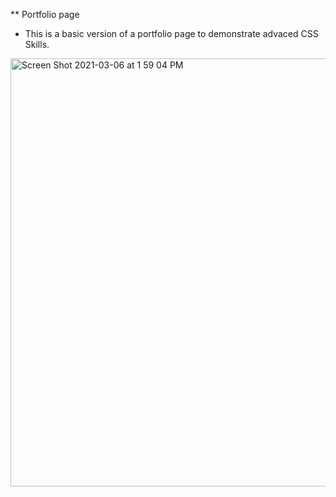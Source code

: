 ** Portfolio page

- This is a basic version of a portfolio page to demonstrate advaced CSS Skills. 

<img width="685" alt="Screen Shot 2021-03-06 at 1 59 04 PM" src="https://user-images.githubusercontent.com/8413917/110217808-28c95c80-7e84-11eb-9ac7-0e60c484daea.png">
